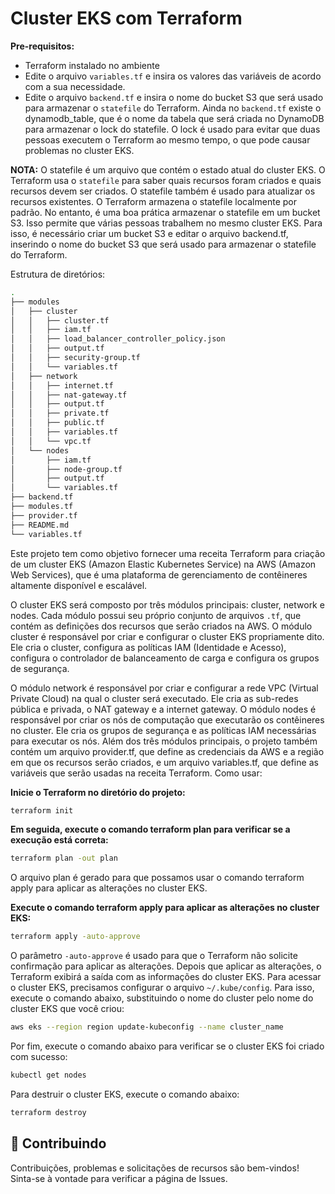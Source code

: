 # Cluster EKS com Terraform

**Pre-requisitos:**

- Terraform instalado no ambiente
- Edite o arquivo `variables.tf` e insira os valores das variáveis de acordo com a sua necessidade.
- Edite o arquivo `backend.tf` e insira o nome do bucket S3 que será usado para armazenar o `statefile` do Terraform. Ainda no `backend.tf` existe o dynamodb_table, que é o nome da tabela que será criada no DynamoDB para armazenar o lock do statefile. O lock é usado para evitar que duas pessoas executem o Terraform ao mesmo tempo, o que pode causar problemas no cluster EKS.
  
**NOTA:** O statefile é um arquivo que contém o estado atual do cluster EKS. O Terraform usa o `statefile` para saber quais recursos foram criados e quais recursos devem ser criados. O statefile também é usado para atualizar os recursos existentes. O Terraform armazena o statefile localmente por padrão. No entanto, é uma boa prática armazenar o statefile em um bucket S3. Isso permite que várias pessoas trabalhem no mesmo cluster EKS. Para isso, é necessário criar um bucket S3 e editar o arquivo backend.tf, inserindo o nome do bucket S3 que será usado para armazenar o statefile do Terraform.

Estrutura de diretórios:

```bash
.
├── modules
│   ├── cluster
│   │   ├── cluster.tf
│   │   ├── iam.tf
│   │   ├── load_balancer_controller_policy.json
│   │   ├── output.tf
│   │   ├── security-group.tf
│   │   └── variables.tf
│   ├── network
│   │   ├── internet.tf
│   │   ├── nat-gateway.tf
│   │   ├── output.tf
│   │   ├── private.tf
│   │   ├── public.tf
│   │   ├── variables.tf
│   │   └── vpc.tf
│   └── nodes
│       ├── iam.tf
│       ├── node-group.tf
│       ├── output.tf
│       └── variables.tf
├── backend.tf
├── modules.tf
├── provider.tf
├── README.md
└── variables.tf
```

Este projeto tem como objetivo fornecer uma receita Terraform para criação de um cluster EKS (Amazon Elastic Kubernetes Service) na AWS (Amazon Web Services), que é uma plataforma de gerenciamento de contêineres altamente disponível e escalável.

O cluster EKS será composto por três módulos principais: cluster, network e nodes. Cada módulo possui seu próprio conjunto de arquivos `.tf`, que contém as definições dos recursos que serão criados na AWS. O módulo cluster é responsável por criar e configurar o cluster EKS propriamente dito. Ele cria o cluster, configura as políticas IAM (Identidade e Acesso), configura o controlador de balanceamento de carga e configura os grupos de segurança.

O módulo network é responsável por criar e configurar a rede VPC (Virtual Private Cloud) na qual o cluster será executado. Ele cria as sub-redes pública e privada, o NAT gateway e a internet gateway. O módulo nodes é responsável por criar os nós de computação que executarão os contêineres no cluster. Ele cria os grupos de segurança e as políticas IAM necessárias para executar os nós. Além dos três módulos principais, o projeto também contém um arquivo provider.tf, que define as credenciais da AWS e a região em que os recursos serão criados, e um arquivo variables.tf, que define as variáveis que serão usadas na receita Terraform. Como usar:

**Inicie o Terraform no diretório do projeto:**

```bash
terraform init
```

**Em seguida, execute o comando terraform plan para verificar se a execução está correta:**


```bash
terraform plan -out plan
```

O arquivo plan é gerado para que possamos usar o comando terraform apply para aplicar as alterações no cluster EKS.

**Execute o comando terraform apply para aplicar as alterações no cluster EKS:**


```bash
terraform apply -auto-approve
```

O parâmetro `-auto-approve` é usado para que o Terraform não solicite confirmação para aplicar as alterações. Depois que aplicar as alterações, o Terraform exibirá a saída com as informações do cluster EKS. Para acessar o cluster EKS, precisamos configurar o arquivo `~/.kube/config`. Para isso, execute o comando abaixo, substituindo o nome do cluster pelo nome do cluster EKS que você criou:

```bash
aws eks --region region update-kubeconfig --name cluster_name
```

Por fim, execute o comando abaixo para verificar se o cluster EKS foi criado com sucesso:

```bash
kubectl get nodes
```
Para destruir o cluster EKS, execute o comando abaixo:

```bash
terraform destroy
```

## 🤝 Contribuindo

Contribuições, problemas e solicitações de recursos são bem-vindos! Sinta-se à vontade para verificar a página de Issues.

